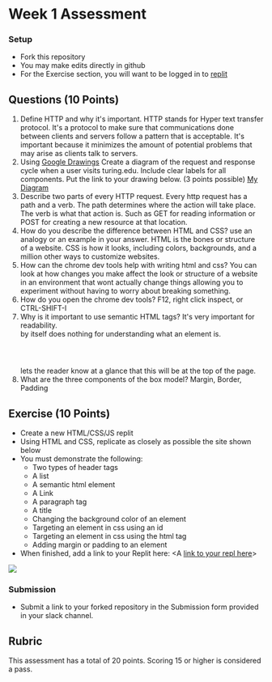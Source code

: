 # Week 1 Assessment

### Setup
* Fork this repository
* You may make edits directly in github
* For the Exercise section, you will want to be logged in to [replit](https://replit.com)

## Questions (10 Points)

1. Define HTTP and why it's important.
HTTP stands for Hyper text transfer protocol. It's a protocol to make sure that communications done between clients and servers follow a pattern that is acceptable. It's important because it minimizes the amount of potential problems that may arise as clients talk to servers.
2. Using [Google Drawings](https://docs.google.com/drawings) Create a diagram of the request and response cycle when a user visits turing.edu. Include clear labels for all components. Put the link to your drawing below. (3 points possible)
[My Diagram](https://docs.google.com/drawings/d/14picmLeatm0bQnkh6-zH4oREcwtxZDVAwTWuBbvhhrc/edit?usp=sharing)
3. Describe two parts of every HTTP request.
Every http request has a path and a verb. The path determines where the action will take place. The verb is what that action is. Such as GET for reading information or POST for creating a new resource at that location. 
4. How do you describe the difference between HTML and CSS? use an analogy or an example in your answer.
HTML is the bones or structure of a website. CSS is how it looks, including colors, backgrounds, and a million other ways to customize websites.
5. How can the chrome dev tools help with writing html and css?
You can look at how changes you make affect the look or structure of a website in an environment that wont actually change things allowing you to experiment without having to worry about breaking something.
6. How do you open the chrome dev tools?
F12, right click inspect, or CTRL-SHIFT-I
7. Why is it important to use semantic HTML tags?
It's very important for readability. <DIV></DIV> by itself does nothing for understanding what an element is. <header></header> lets the reader know at a glance that this will be at the top of the page.
8. What are the three components of the box model?
Margin, Border, Padding
## Exercise (10 Points)

* Create a new HTML/CSS/JS replit
* Using HTML and CSS, replicate as closely as possible the site shown below
* You must demonstrate the following:
  * Two types of header tags
  * A list
  * A semantic html element
  * A Link
  * A paragraph tag
  * A title
  * Changing the background color of an element
  * Targeting an element in css using an id
  * Targeting an element in css using the html tag
  * Adding margin or padding to an element
* When finished, add a link to your Replit here: <A [link to your repl here](https://replit.com/@Jeremyk54/mod3week1JeremyK#style.css)>

![](Marta-Aziz.png)

### Submission
* Submit a link to your forked repository in the Submission form provided in your slack channel.

## Rubric
This assessment has a total of 20 points.  Scoring 15 or higher is considered a pass.
